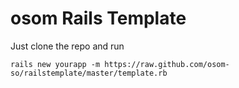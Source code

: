 osom Rails Template
===

Just clone the repo and run

    rails new yourapp -m https://raw.github.com/osom-so/railstemplate/master/template.rb
